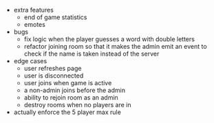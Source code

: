 - extra features
    - end of game statistics
    - emotes
- bugs
    - fix logic when the player guesses a word with double letters
    - refactor joining room so that it makes the admin emit an event to check if the name is taken instead of the server
- edge cases
    - user refreshes page
    - user is disconnected
    - user joins when game is active
    - a non-admin joins before the admin
    - ability to rejoin room as an admin
    - destroy rooms when no players are in
- actually enforce the 5 player max rule